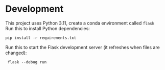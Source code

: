 # Development
This project uses Python 3.11, create a conda environment called `flask`  
Run this to install Python dependencies:  
```
pip install -r requirements.txt
```

Run this to start the Flask development server (it refreshes when files are changed):
```
 flask --debug run
```